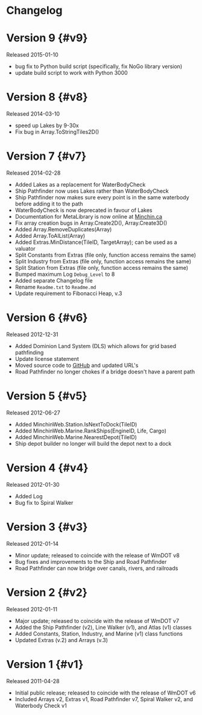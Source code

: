 Changelog
===============================================================================

Version 9                                                                 {#v9}
===============================================================================
Released 2015-01-10

- bug fix to Python build script (specifically, fix NoGo library version)
- update build script to work with Python 3000

Version 8                                                                 {#v8}
===============================================================================
Released 2014-03-10

- speed up Lakes by 9-30x
- Fix bug in Array.ToStringTiles2D()

Version 7                                                                 {#v7}
===============================================================================
Released 2014-02-28

- Added Lakes as a replacement for WaterBodyCheck
- Ship Pathfinder now uses Lakes rather than WaterBodyCheck
- Ship Pathfinder now makes sure every point is in the same waterbody before
    adding it to the path
- WaterBodyCheck is now deprecated in favour of Lakes
- Documentation for MetaLibrary is now online at
    [Minchin.ca](http://minchin.ca/openttd-metalibrary)
- Fix array creation bugs in Array.Create2D(), Array.Create3D()
- Added Array.RemoveDuplicates(Array)
- Added Array.ToAIList(Array)
- Added Extras.MinDistance(TileID, TargetArray); can be used as a valuator
- Split Constants from Extras (file only, function access remains the same)
- Split Industry from Extras (file only, function access remains the same)
- Split Station from Extras (file only, function access remains the same)
- Bumped maximum Log `Debug_Level` to 8
- Added separate Changelog file
- Rename `Readme.txt` to `Readme.md`
- Update requirement to Fibonacci Heap, v.3

Version 6                                                                 {#v6}
===============================================================================
Released 2012-12-31

- Added Dominion Land System (DLS) which allows for grid based pathfinding
- Update license statement
- Moved source code to
    [GitHub](https://github.com/MinchinWeb/openttd-metalibrary/) and
    updated URL's
- Road Pathfinder no longer chokes if a bridge doesn't have a parent path

Version 5                                                                 {#v5}
===============================================================================
Released 2012-06-27

- Added MinchinWeb.Station.IsNextToDock(TileID)
- Added MinchinWeb.Marine.RankShips(EngineID, Life, Cargo)
- Added MinchinWeb.Marine.NearestDepot(TileID)
- Ship depot builder no longer will build the depot next to a dock

Version 4                                                                 {#v4}
===============================================================================
Released 2012-01-30

- Added Log
- Bug fix to Spiral Walker

Version 3                                                                 {#v3}
===============================================================================
Released 2012-01-14
- Minor update; released to coincide with the release of WmDOT v8
- Bug fixes and improvements to the Ship and Road Pathfinder
- Road Pathfinder can now bridge over canals, rivers, and railroads

Version 2                                                                 {#v2}
===============================================================================
Released 2012-01-11

- Major update; released to coincide with the release of WmDOT v7
- Added the Ship Pathfinder (v2), Line Walker (v1), and Atlas (v1) classes
- Added Constants, Station, Industry, and Marine (v1) class functions
- Updated Extras (v.2) and Arrays (v.3)

Version 1                                                                 {#v1}
===============================================================================
Released 2011-04-28

- Initial public release; released to coincide with the release of WmDOT v6
- Included Arrays v2, Extras v1, Road Pathfinder v7, Spiral Walker v2, and
    Waterbody Check v1
